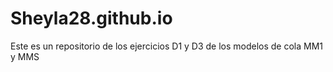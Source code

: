 # Sheyla28.github.io
Este es un repositorio de los ejercicios D1 y D3  de los modelos de cola MM1 y MMS
